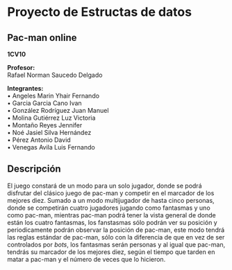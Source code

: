 # **Proyecto de Estructas de datos**
## Pac-man online
  
**1CV10**
  
**Profesor:**  
Rafael Norman Saucedo Delgado
  
**Integrantes:**  
• Angeles Marin Yhair Fernando  
• Garcia Garcia Cano Ivan   
• González Rodríguez Juan Manuel  
• Molina Gutiérrez Luz Victoria  
• Montaño Reyes Jennifer  
• Noé Jasiel Silva Hernández  
• Pérez Antonio David  
• Venegas Avila Luis Fernando  

## **Descripción**  
El juego constará de un modo para un solo jugador, donde se podrá disfrutar del clásico juego de pac-man y 
competir en el marcador de los mejores diez. Sumado a un modo multijugador de hasta cinco personas,
donde se competirán cuatro jugadores jugando como fantasmas y uno como pac-man, 
mientras pac-man podrá tener la vista general de donde están los cuatro fantasmas, 
los fanstasmas sólo podrán ver su posición y periodicamente podrán observar la posición de pac-man, 
este modo tendrá las reglas estándar de pac-man, sólo con la diferencia de que en vez de ser controlados por *bots*, 
los fantasmas serán personas y al igual que pac-man, tendrás su marcador de los mejores diez, 
según el tiempo que tarden en matar a pac-man y el número de veces que lo hicieron.
